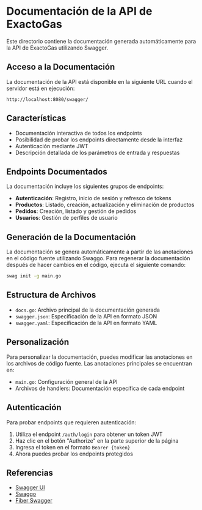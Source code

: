 # Documentación de la API de ExactoGas

Este directorio contiene la documentación generada automáticamente para la API de ExactoGas utilizando Swagger.

## Acceso a la Documentación

La documentación de la API está disponible en la siguiente URL cuando el servidor está en ejecución:

```
http://localhost:8080/swagger/
```

## Características

- Documentación interactiva de todos los endpoints
- Posibilidad de probar los endpoints directamente desde la interfaz
- Autenticación mediante JWT
- Descripción detallada de los parámetros de entrada y respuestas

## Endpoints Documentados

La documentación incluye los siguientes grupos de endpoints:

- **Autenticación**: Registro, inicio de sesión y refresco de tokens
- **Productos**: Listado, creación, actualización y eliminación de productos
- **Pedidos**: Creación, listado y gestión de pedidos
- **Usuarios**: Gestión de perfiles de usuario

## Generación de la Documentación

La documentación se genera automáticamente a partir de las anotaciones en el código fuente utilizando Swaggo. Para regenerar la documentación después de hacer cambios en el código, ejecuta el siguiente comando:

```bash
swag init -g main.go
```

## Estructura de Archivos

- `docs.go`: Archivo principal de la documentación generada
- `swagger.json`: Especificación de la API en formato JSON
- `swagger.yaml`: Especificación de la API en formato YAML

## Personalización

Para personalizar la documentación, puedes modificar las anotaciones en los archivos de código fuente. Las anotaciones principales se encuentran en:

- `main.go`: Configuración general de la API
- Archivos de handlers: Documentación específica de cada endpoint

## Autenticación

Para probar endpoints que requieren autenticación:

1. Utiliza el endpoint `/auth/login` para obtener un token JWT
2. Haz clic en el botón "Authorize" en la parte superior de la página
3. Ingresa el token en el formato `Bearer {token}` 
4. Ahora puedes probar los endpoints protegidos

## Referencias

- [Swagger UI](https://swagger.io/tools/swagger-ui/)
- [Swaggo](https://github.com/swaggo/swag)
- [Fiber Swagger](https://github.com/swaggo/fiber-swagger) 